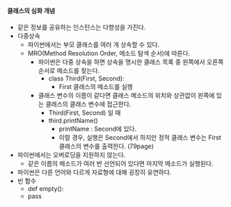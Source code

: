#### 클래스의 심화 개념

* 같은 정보를 공유하는 인스턴스는 다향성을 가진다.
* 다중상속
  * 파이썬에서는 부모 클래스를 여러 개 상속할 수 있다.
  * MRO(Method Resolution Order, 메소드 탐색 순서)에 따른다.
    * 파이썬은 다중 상속을 하면 상속을 명시한 클래스 목록 중 왼쪽에서 오른쪽 순서로 메소드를 찾는다.
      * class Third(First, Second):
        * First 클래스의 메소드를 실행
    * 클래스 변수의 이름이 같다면 클래스 메소드의 위치와 상관없이 왼쪽에 있는 클래스의 클래스 변수에 접근한다.
      * Third(First, Second) 일 때
      * third.printName()
        * printName : Second에 있다.
        * 이럴 경우, 실행은 Second에서 하지만 정적 클래스 변수는 First 클래스의 변수를 출력한다. (79page)
* 파이썬에서는 오버로딩을 지원하지 않는다.
  * 같은 이름의 메소드가 여러 번 선언되어 있다면 마지막 메소드가 실행된다.
* 파이썬은 다른 언어와 다르게 자료형에 대해 굉장히 유연하다.
* 빈 함수
  * def empty():
  * pass



